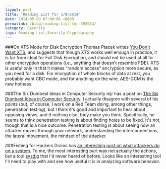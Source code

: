```yaml
---
layout: post
title: "Reading List for 5/9/2014"
date: 2014-05-09 07:00:00 +0000
permalink: /blog/reading-list-for-592014/
category: Security
tags: Reading List,Security,Cryptography
---
```

###On XTS Mode for Disk Encryption
Thomas Ptacek writes [You Don't Want XTS](http://sockpuppet.org/blog/2014/04/30/you-dont-want-xts/), and suggests that though XTS works well enough in practice, it is far from ideal for Full Disk Encryption, and should not be used at all for other encryption operations (i.e., anything that doesn't resemble FDE).  XTS is useful only in that it makes "random access" encryption more secure, as you need for a disk.  For encryption of whole blocks of data at rest, you probably want CBC mode, and for anything on the wire, AES-GCM is the new hotness.

###The Six Dumbest Ideas in Computer Security
mjr has a post on [The Six Dumbest Ideas in Computer Security](http://www.ranum.com/security/computer_security/editorials/dumb/).  I actually disagree with several of his points (but, of course, I work on a Red Team doing, among other things, penetration testing), but I think it's good and important to hear about opposing views, and if nothing else, they make you think.  Specifically, he seems to think penetration testing is about finding holes to be fixed.  It's not, though that is a nice outcome.  Penetration testing is about seeing how an attacker moves through your network, understanding the interconnections, the lateral movement, the mindset of the attacker.

###Fishing for Hackers
Draios has [an interesting post on what attackers do on a system](http://draios.com/fishing-for-hackers/).  To me, the most interesting part was not actually the actions, but a tool [sysdig](http://www.sysdig.org/) that I'd never heard of before.  Looks like an interesting tool I'll need to play with and see how useful it is in analyzing software behavior.
